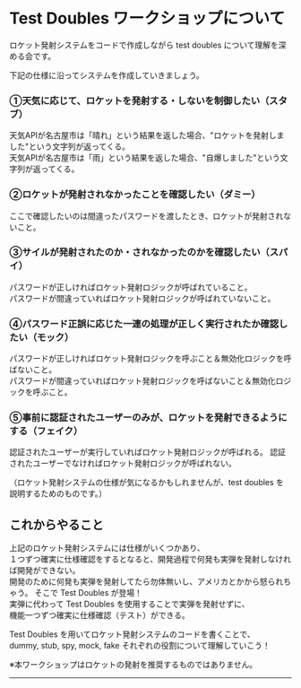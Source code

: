 # Test Doubles ワークショップについて
ロケット発射システムをコードで作成しながら test doubles について理解を深める会です。

下記の仕様に沿ってシステムを作成していきましょう。

### ①天気に応じて、ロケットを発射する・しないを制御したい（スタブ）
天気APIが名古屋市は「晴れ」という結果を返した場合、"ロケットを発射しました"という文字列が返ってくる。  
天気APIが名古屋市は「雨」という結果を返した場合、"自爆しました"という文字列が返ってくる。  

### ②ロケットが発射されなかったことを確認したい（ダミー）  
ここで確認したいのは間違ったパスワードを渡したとき、ロケットが発射されないこと。  

### ③サイルが発射されたのか・されなかったのかを確認したい（スパイ）  
パスワードが正しければロケット発射ロジックが呼ばれていること。  
パスワードが間違っていればロケット発射ロジックが呼ばれていないこと。  

### ④パスワード正誤に応じた一連の処理が正しく実行されたか確認したい（モック）  
パスワードが正しければロケット発射ロジックを呼ぶこと＆無効化ロジックを呼ばないこと。  
パスワードが間違っていればロケット発射ロジックを呼ばないこと＆無効化ロジックを呼ぶこと。  

### ⑤事前に認証されたユーザーのみが、ロケットを発射できるようにする（フェイク）  
認証されたユーザーが実行していればロケット発射ロジックが呼ばれる。
認証されたユーザーでなければロケット発射ロジックが呼ばれない。

（ロケット発射システムの仕様が気になるかもしれませんが、test doubles を説明するためのものです。）  

## これからやること
上記のロケット発射システムには仕様がいくつかあり、  
１つずつ確実に仕様確認をするとなると、開発過程で何発も実弾を発射しなければ開発ができない。  
開発のために何発も実弾を発射してたら勿体無いし、アメリカとかから怒られちゃう。
そこで Test Doubles が登場！  
実弾に代わって Test Doubles を使用することで実弾を発射せずに、  
機能一つずつ確実に仕様確認（テスト）ができる。  

Test Doubles を用いてロケット発射システムのコードを書くことで、  
dummy, stub, spy, mock, fake それぞれの役割について理解していこう！  

※本ワークショップはロケットの発射を推奨するものではありません。
***


